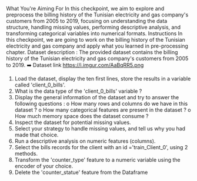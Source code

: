 What You're Aiming For
In this checkpoint, we aim to explore and preprocess the billing history of the Tunisian electricity and gas company's customers from 2005 to 2019, focusing on understanding the data structure, handling missing values, performing descriptive analysis, and transforming categorical variables into numerical formats.
Instructions
In this checkpoint, we are going to work on the billing history of the Tunisian electricity and gas company and apply what you learned in pre-processing chapter.
Dataset description : 
The provided dataset contains the billing history of the Tunisian electricity and gas company's customers from 2005 to 2019.
➡️ Dataset link
https://i.imgur.com/AaBqRR5.png
1.	Load the dataset, display the ten first lines, store the results in a variable called 'client_0_bills'.
2.	What is the data type of the 'client_0_bills' variable ?
3.	Display the general information of the dataset and try to answer the following questions : 
o	How many rows and columns do we have in this dataset ?
o	How many categorical features are present in the dataset ?
o	How much memory space does the dataset consume ?
4.	Inspect the dataset for potential missing values.
5.	Select your strategy to handle missing values, and tell us why you had made that choice.
6.	Run a descriptive analysis on numeric features (columns).
7.	Select the bills records for the client with an id ='train_Client_0', using 2 methods.
8.	Transform the 'counter_type' feature to a numeric variable using the encoder of your choice.
9.	Delete the 'counter_statue' feature from the Dataframe
